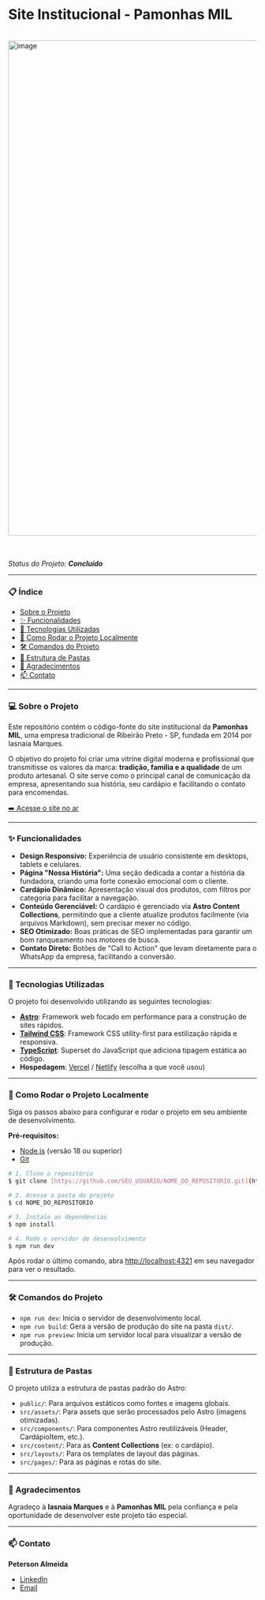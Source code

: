# Site Institucional - Pamonhas MIL

<br>
<img width="1610" height="1004" alt="image" src="https://github.com/user-attachments/assets/76e1cd12-768f-45f3-9498-e697aec9d7f9" />
<br><br>
<br>


*Status do Projeto: **Concluído***

---

### 📋 Índice

* [Sobre o Projeto](#-sobre-o-projeto)
* [✨ Funcionalidades](#-funcionalidades)
* [🚀 Tecnologias Utilizadas](#-tecnologias-utilizadas)
* [🏁 Como Rodar o Projeto Localmente](#-como-rodar-o-projeto-localmente)
* [🛠️ Comandos do Projeto](#️-comandos-do-projeto)
* [📂 Estrutura de Pastas](#-estrutura-de-pastas)
* [🙏 Agradecimentos](#-agradecimentos)
* [📫 Contato](#-contato)

---

### 💻 Sobre o Projeto

Este repositório contém o código-fonte do site institucional da **Pamonhas MIL**, uma empresa tradicional de Ribeirão Preto - SP, fundada em 2014 por Iasnaia Marques.

O objetivo do projeto foi criar uma vitrine digital moderna e profissional que transmitisse os valores da marca: **tradição, família e a qualidade** de um produto artesanal. O site serve como o principal canal de comunicação da empresa, apresentando sua história, seu cardápio e facilitando o contato para encomendas.

[➡️ Acesse o site no ar](URL_DO_SITE_NO_AR)

---

### ✨ Funcionalidades

* **Design Responsivo:** Experiência de usuário consistente em desktops, tablets e celulares.
* **Página "Nossa História":** Uma seção dedicada a contar a história da fundadora, criando uma forte conexão emocional com o cliente.
* **Cardápio Dinâmico:** Apresentação visual dos produtos, com filtros por categoria para facilitar a navegação.
* **Conteúdo Gerenciável:** O cardápio é gerenciado via **Astro Content Collections**, permitindo que a cliente atualize produtos facilmente (via arquivos Markdown), sem precisar mexer no código.
* **SEO Otimizado:** Boas práticas de SEO implementadas para garantir um bom ranqueamento nos motores de busca.
* **Contato Direto:** Botões de "Call to Action" que levam diretamente para o WhatsApp da empresa, facilitando a conversão.

---

### 🚀 Tecnologias Utilizadas

O projeto foi desenvolvido utilizando as seguintes tecnologias:

* **[Astro](https://astro.build/)**: Framework web focado em performance para a construção de sites rápidos.
* **[Tailwind CSS](https://tailwindcss.com/)**: Framework CSS utility-first para estilização rápida e responsiva.
* **[TypeScript](https://www.typescriptlang.org/)**: Superset do JavaScript que adiciona tipagem estática ao código.
* **Hospedagem**: [Vercel](https://vercel.com/) / [Netlify](https://www.netlify.com/) (escolha a que você usou)

---

### 🏁 Como Rodar o Projeto Localmente

Siga os passos abaixo para configurar e rodar o projeto em seu ambiente de desenvolvimento.

**Pré-requisitos:**
* [Node.js](https://nodejs.org/en/) (versão 18 ou superior)
* [Git](https://git-scm.com/)

```bash
# 1. Clone o repositório
$ git clone [https://github.com/SEU_USUARIO/NOME_DO_REPOSITORIO.git](https://github.com/SEU_USUARIO/NOME_DO_REPOSITORIO.git)

# 2. Acesse a pasta do projeto
$ cd NOME_DO_REPOSITORIO

# 3. Instale as dependências
$ npm install

# 4. Rode o servidor de desenvolvimento
$ npm run dev
```

Após rodar o último comando, abra [http://localhost:4321](http://localhost:4321) em seu navegador para ver o resultado.

---

### 🛠️ Comandos do Projeto

* `npm run dev`: Inicia o servidor de desenvolvimento local.
* `npm run build`: Gera a versão de produção do site na pasta `dist/`.
* `npm run preview`: Inicia um servidor local para visualizar a versão de produção.

---

### 📂 Estrutura de Pastas

O projeto utiliza a estrutura de pastas padrão do Astro:

* `public/`: Para arquivos estáticos como fontes e imagens globais.
* `src/assets/`: Para assets que serão processados pelo Astro (imagens otimizadas).
* `src/components/`: Para componentes Astro reutilizáveis (Header, CardápioItem, etc.).
* `src/content/`: Para as **Content Collections** (ex: o cardápio).
* `src/layouts/`: Para os templates de layout das páginas.
* `src/pages/`: Para as páginas e rotas do site.

---

### 🙏 Agradecimentos

Agradeço à **Iasnaia Marques** e à **Pamonhas MIL** pela confiança e pela oportunidade de desenvolver este projeto tão especial.

---

### 📫 Contato

**Peterson Almeida**
* [LinkedIn](https://www.linkedin.com/in/peterson-paulo-marques/)
* [Email](peterpaulodev@gmail.com)
